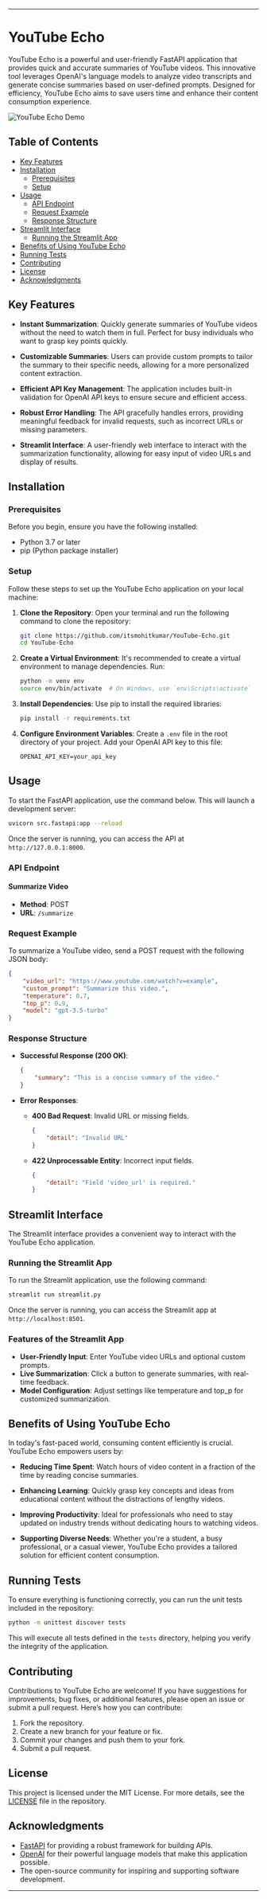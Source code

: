 ---

# YouTube Echo

YouTube Echo is a powerful and user-friendly FastAPI application that provides quick and accurate summaries of YouTube videos. This innovative tool leverages OpenAI's language models to analyze video transcripts and generate concise summaries based on user-defined prompts. Designed for efficiency, YouTube Echo aims to save users time and enhance their content consumption experience.

![YouTube Echo Demo](image/demo.png)

## Table of Contents

- [Key Features](#key-features)
- [Installation](#installation)
  - [Prerequisites](#prerequisites)
  - [Setup](#setup)
- [Usage](#usage)
  - [API Endpoint](#api-endpoint)
  - [Request Example](#request-example)
  - [Response Structure](#response-structure)
- [Streamlit Interface](#streamlit-interface)
  - [Running the Streamlit App](#running-the-streamlit-app)
- [Benefits of Using YouTube Echo](#benefits-of-using-youtube-echo)
- [Running Tests](#running-tests)
- [Contributing](#contributing)
- [License](#license)
- [Acknowledgments](#acknowledgments)

## Key Features

- **Instant Summarization**: Quickly generate summaries of YouTube videos without the need to watch them in full. Perfect for busy individuals who want to grasp key points quickly.
  
- **Customizable Summaries**: Users can provide custom prompts to tailor the summary to their specific needs, allowing for a more personalized content extraction.

- **Efficient API Key Management**: The application includes built-in validation for OpenAI API keys to ensure secure and efficient access.

- **Robust Error Handling**: The API gracefully handles errors, providing meaningful feedback for invalid requests, such as incorrect URLs or missing parameters.

- **Streamlit Interface**: A user-friendly web interface to interact with the summarization functionality, allowing for easy input of video URLs and display of results.

## Installation

### Prerequisites

Before you begin, ensure you have the following installed:

- Python 3.7 or later
- pip (Python package installer)

### Setup

Follow these steps to set up the YouTube Echo application on your local machine:

1. **Clone the Repository**:
   Open your terminal and run the following command to clone the repository:
   ```bash
   git clone https://github.com/itsmohitkumar/YouTube-Echo.git
   cd YouTube-Echo
   ```

2. **Create a Virtual Environment**:
   It's recommended to create a virtual environment to manage dependencies. Run:
   ```bash
   python -m venv env
   source env/bin/activate  # On Windows, use `env\Scripts\activate`
   ```

3. **Install Dependencies**:
   Use pip to install the required libraries:
   ```bash
   pip install -r requirements.txt
   ```

4. **Configure Environment Variables**:
   Create a `.env` file in the root directory of your project. Add your OpenAI API key to this file:
   ```
   OPENAI_API_KEY=your_api_key
   ```

## Usage

To start the FastAPI application, use the command below. This will launch a development server:
```bash
uvicorn src.fastapi:app --reload
```
Once the server is running, you can access the API at `http://127.0.0.1:8000`.

### API Endpoint

#### Summarize Video

- **Method**: POST
- **URL**: `/summarize`

### Request Example

To summarize a YouTube video, send a POST request with the following JSON body:
```json
{
    "video_url": "https://www.youtube.com/watch?v=example",
    "custom_prompt": "Summarize this video.",
    "temperature": 0.7,
    "top_p": 0.9,
    "model": "gpt-3.5-turbo"
}
```

### Response Structure

- **Successful Response (200 OK)**:
  ```json
  {
      "summary": "This is a concise summary of the video."
  }
  ```

- **Error Responses**:
  - **400 Bad Request**: Invalid URL or missing fields.
    ```json
    {
        "detail": "Invalid URL"
    }
    ```
  - **422 Unprocessable Entity**: Incorrect input fields.
    ```json
    {
        "detail": "Field 'video_url' is required."
    }
    ```

## Streamlit Interface

The Streamlit interface provides a convenient way to interact with the YouTube Echo application.

### Running the Streamlit App

To run the Streamlit application, use the following command:
```bash
streamlit run streamlit.py
```
Once the server is running, you can access the Streamlit app at `http://localhost:8501`.

### Features of the Streamlit App

- **User-Friendly Input**: Enter YouTube video URLs and optional custom prompts.
- **Live Summarization**: Click a button to generate summaries, with real-time feedback.
- **Model Configuration**: Adjust settings like temperature and top_p for customized summarization.

## Benefits of Using YouTube Echo

In today's fast-paced world, consuming content efficiently is crucial. YouTube Echo empowers users by:

- **Reducing Time Spent**: Watch hours of video content in a fraction of the time by reading concise summaries.
  
- **Enhancing Learning**: Quickly grasp key concepts and ideas from educational content without the distractions of lengthy videos.

- **Improving Productivity**: Ideal for professionals who need to stay updated on industry trends without dedicating hours to watching videos.

- **Supporting Diverse Needs**: Whether you're a student, a busy professional, or a casual viewer, YouTube Echo provides a tailored solution for efficient content consumption.

## Running Tests

To ensure everything is functioning correctly, you can run the unit tests included in the repository:
```bash
python -m unittest discover tests
```

This will execute all tests defined in the `tests` directory, helping you verify the integrity of the application.

## Contributing

Contributions to YouTube Echo are welcome! If you have suggestions for improvements, bug fixes, or additional features, please open an issue or submit a pull request. Here’s how you can contribute:

1. Fork the repository.
2. Create a new branch for your feature or fix.
3. Commit your changes and push them to your fork.
4. Submit a pull request.

## License

This project is licensed under the MIT License. For more details, see the [LICENSE](LICENSE) file in the repository.

## Acknowledgments

- [FastAPI](https://fastapi.tiangolo.com/) for providing a robust framework for building APIs.
- [OpenAI](https://openai.com/) for their powerful language models that make this application possible.
- The open-source community for inspiring and supporting software development.

---